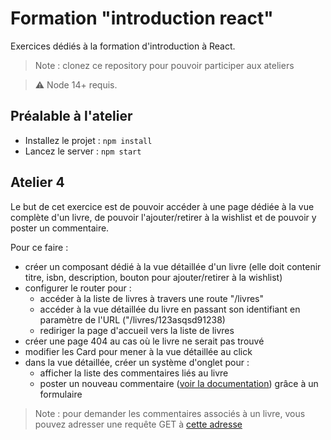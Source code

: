 # Formation "introduction react"
Exercices dédiés à la formation d'introduction à React.

> Note : clonez ce repository pour pouvoir participer aux ateliers

> :warning: Node 14+ requis.

## Préalable à l'atelier

- Installez le projet : `npm install`
- Lancez le server : `npm start`

## Atelier 4

Le but de cet exercice est de pouvoir accéder à une page dédiée à la vue complète d'un livre, de pouvoir l'ajouter/retirer à la wishlist et de pouvoir y poster un commentaire.

Pour ce faire :

- créer un composant dédié à la vue détaillée d'un livre (elle doit contenir titre, isbn, description, bouton pour ajouter/retirer à la wishlist)
- configurer le router pour :
  - accéder à la liste de livres à travers une route "/livres" 
  - accéder à la vue détaillée du livre en passant son identifiant en paramètre de l'URL ("/livres/123asqsd91238)
  - rediriger la page d'accueil vers la liste de livres
- créer une page 404 au cas où le livre ne serait pas trouvé
- modifier les Card pour mener à la vue détaillée au click
- dans la vue détaillée, créer un système d'onglet pour : 
  - afficher la liste des commentaires liés au livre
  - poster un nouveau commentaire ([voir la documentation][documentation]) grâce à un formulaire

> Note : pour demander les commentaires associés à un livre, vous pouvez adresser une requête GET à [cette adresse](https://demo.api-platform.com//books/{bookId}/reviews.jsonld)

[documentation]: https://demo.api-platform.com/docs
